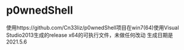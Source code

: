 # p0wnedShell
使用https://github.com/Cn33liz/p0wnedShell项目在win7(64)使用Visual Studio2013生成的release x64的可执行文件，未做任何改动
生成日期是2021.5.6

